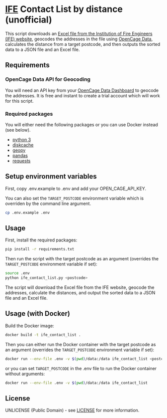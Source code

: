 # [IFE](https://www.ife.org.uk) Contact List by distance (unofficial)

This script downloads an [Excel file from the Institution of Fire Engineers (IFE) website](https://www.ife.org.uk/Find-a-UK-Fire-Engineer), geocodes the addresses in the file using [OpenCage Data](https://opencagedata.com), calculates the distance from a target postcode, and then outputs the sorted data to a JSON file and an Excel file.

## Requirements

### OpenCage Data API for Geocoding

You will need an API key from your [OpenCage Data Dashboard](https://opencagedata.com/dashboard) to geocode the addresses. It is free and instant to create a trial account which will work for this script.


### Required packages

You will either need the following packages or you can use Docker instead (see below).

- [python 3](https://www.python.org)
- [diskcache](http://www.grantjenks.com/docs/diskcache/)
- [geopy](https://geopy.readthedocs.io/en/stable/)
- [pandas](https://pandas.pydata.org)
- [requests](https://requests.readthedocs.io/en/master/)

## Setup environment variables

First, copy .env.example to .env and add your OPEN_CAGE_API_KEY.

You can also set the `TARGET_POSTCODE` environment variable which is overriden by the command line argument.

```bash
cp .env.example .env
```

## Usage

First, install the required packages:

```bash
pip install -r requirements.txt
```

Then run the script with the target postcode as an argument (overrides the `TARGET_POSTCODE` environment variable if set):

```bash
source .env
python ife_contact_list.py <postcode>
```

The script will download the Excel file from the IFE website, geocode the addresses, calculate the distances, and output the sorted data to a JSON file and an Excel file.

## Usage (with Docker)

Build the Docker image:

```bash
docker build -t ife_contact_list .
```

Then you can either run the Docker container with the target postcode as an argument (overrides the `TARGET_POSTCODE` environment variable if set):

```bash
docker run --env-file .env -v $(pwd)/data:/data ife_contact_list <postcode>
```

or you can set `TARGET_POSTCODE` in the .env file to run the Docker container without arguments:

```bash
docker run --env-file .env -v $(pwd)/data:/data ife_contact_list
```

## License

UNLICENSE (Public Domain) - see [LICENSE](LICENSE) for more information.
